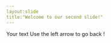 ```yaml
---
layout:slide
title:"Welcome to our second slide!"
---
```

Your text
Use the left arrow to go back !
